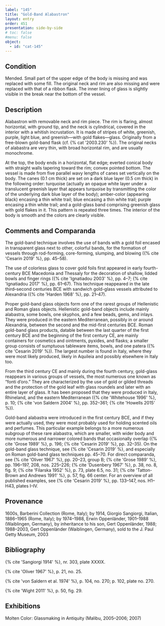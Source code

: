 ```yaml
---
label: "145"
title: "Gold-Band Alabastron"
layout: entry
order: 451
presentation: side-by-side
# toc: false
#menu: false 
object:
  - id: "cat-145"
---
```


## Condition

Mended. Small part of the upper edge of the body is missing and was replaced with some fill. The original neck and rim are also missing and were replaced with that of a ribbon flask. The inner lining of glass is slightly visible in the break near the bottom of the vessel.

## Description

Alabastron with removable neck and rim piece. The rim is flaring, almost horizontal, with ground tip, and the neck is cylindrical, covered in the interior with a whitish incrustation. It is made of stripes of white, greenish, purple, light blue, and greenish—with gold flakes—glass. Originally from a free-blown gold-band flask (cf. {% cat '2003.230' %}). The original necks of alabastra are very thin, with broad horizontal rim, and are usually monochrome.

At the top, the body ends in a horizontal, flat edge; everted conical body with straight walls tapering toward the rim; convex pointed bottom. The vessel is made from five parallel wavy lengths of canes set vertically on the body. The canes (0.1 cm thick) are set on a dark blue layer (0.5 cm thick) in the following order: turquoise (actually an opaque white layer under a translucent greenish layer that appears turquoise by transmitting the color of the underlying dark blue layer of the body); amber-color (appearing black) encasing a thin white trail; blue encasing a thin white trail; purple encasing a thin white trail; and a gold-glass band comprising greenish glass with gold flakes in it. This pattern is repeated three times. The interior of the body is smooth and the colors are clearly visible.

## Comments and Comparanda

The gold-band technique involves the use of bands with a gold foil encased in transparent glass next to other, colorful bands, for the formation of vessels through rod-forming, core-forming, slumping, and blowing ({% cite 'Cesarin 2019' %}, pp. 45–58).

The use of colorless glass to cover gold foils first appeared in early fourth-century BCE Macedonia and Thessaly for the decoration of shallow, lidded bowls and finger rings ({% cite 'Ignatiadou 2003' %}, pp. 4–7; {% cite 'Ignatiadou 2017' %}, pp. 61–67). This technique reappeared in the late third–second centuries BCE with sandwich gold-glass vessels attributed to Alexandria ({% cite 'Harden 1968' %}, pp. 21–47).

Proper gold-band glass objects form one of the rarest groups of Hellenistic and Roman glass objects. Hellenistic gold-band objects include mainly alabastra, some bowls, one skyphos, and a few beads, gems, and inlays. They were produced in the eastern Mediterranean, possibly in or around Alexandria, between the second and the mid-first centuries BCE. Roman gold-band glass products, datable between the last quarter of the first century BCE and the beginning of the first century CE, are mainly containers for cosmetics and ointments, pyxides, and flasks; a smaller group consists of sumptuous tableware items, bowls, and one patera ({% cite 'Cesarin 2019' %}). The largest number is found in Italy, where they were most likely produced, likely in Aquileia and possibly elsewhere in Italy too.

From the third century CE and mainly during the fourth century, gold-glass reappears in various groups of vessels, the most numerous one known as “fonti d’oro.” They are characterized by the use of gold or gilded threads and the protection of the gold leaf with glass roundels and later with an entire layer of glass. It has been proposed that they were produced in Italy, Rhineland, and the eastern Mediterranean ({% cite 'Whitehouse 1996' %}, p. 10; {% cite 'von Saldern 2004' %}, pp. 352–361; {% cite 'Howells 2015' %}).

Gold-band alabastra were introduced in the first century BCE, and if they were actually used, they were most probably used for holding scented oils and perfumes. This particular example belongs to a more numerous subgroup of these rare alabastra, which are smaller, with wider body and more numerous and narrower colored bands that occasionally overlap ({% cite 'Grose 1989' %}, p. 196; {% cite 'Cesarin 2019' %}, pp. 32–35). On the gold-band glass technique, see {% cite 'Cesarin 2019' %}, and especially on Roman gold-band glass techniques pp. 45–70. For direct comparanda, see {% cite 'Oliver 1967' %}, pp. 20–23, group B; {% cite 'Grose 1989' %}, pp. 196–197, 208, nos. 225–226; {% cite 'Dusenbery 1967' %}, p. 38, no. 8, fig. 9; {% cite 'Filarska 1952' %}, p. 73, plate 6.5, no. 31; {% cite 'Tatton-Brown and Andrews 1991' %}, p. 57, fig. 66 center. For an overview of all published examples, see {% cite 'Cesarin 2019' %}, pp. 133–147, nos. H1–H43, plates I–IV.

## Provenance

1600s, Barberini Collection (Rome, Italy); by 1914, Giorgio Sangiorgi, Italian, 1886–1965 (Rome, Italy); by 1974–1988, Erwin Oppenländer, 1901–1988 (Waiblingen, Germany), by inheritance to his son, Gert Oppenländer, 1988; 1988–2003, Gert Oppenländer (Waiblingen, Germany), sold to the J. Paul Getty Museum, 2003

## Bibliography

{% cite 'Sangiorgi 1914' %}, nr. 303, plate XXXIX.

{% cite 'Oliver 1967' %}, p. 21, no. 25.

{% cite 'von Saldern et al. 1974' %}, p. 104, no. 270; p. 102, plate no. 270.

{% cite 'Wight 2011' %}, p. 50, fig. 29.

## Exhibitions

Molten Color: Glassmaking in Antiquity (Malibu, 2005–2006; 2007)